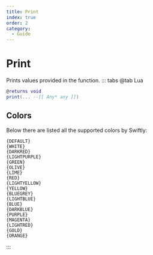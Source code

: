 ```yaml
---
title: Print
index: true
order: 2
category:
  - Guide
---
```


# Print
Prints values provided in the function.
::: tabs
@tab Lua
```lua
@returns void
print(... --[[ Any* any ]])
```


## Colors
Below there are listed all the supported colors by Swiftly:
```
{DEFAULT}
{WHITE}
{DARKRED}
{LIGHTPURPLE}
{GREEN}
{OLIVE}
{LIME}
{RED}
{LIGHTYELLOW}
{YELLOW}
{BLUEGREY}
{LIGHTBLUE}
{BLUE}
{DARKBLUE}
{PURPLE}
{MAGENTA}
{LIGHTRED}
{GOLD}
{ORANGE}
```
:::